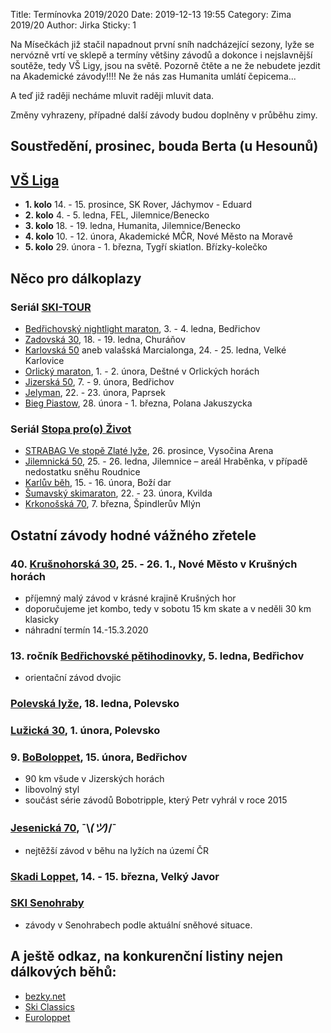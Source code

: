 Title: Termínovka 2019/2020
Date: 2019-12-13 19:55
Category: Zima 2019/20
Author: Jirka
Sticky: 1

Na Mísečkách již stačil napadnout první sníh nadcházející sezony, lyže se nervózně vrtí ve sklepě a termíny většiny závodů a dokonce i nejslavnější soutěže, tedy VŠ Ligy, jsou na světě. Pozorně čtěte a ne že nebudete jezdit na Akademické závody!!!! Ne že nás zas Humanita umlátí čepicema...

A teď již raději necháme mluvit raději mluvit data.

Změny vyhrazeny, případné další závody budou doplněny v průběhu zimy.

Soustředění, prosinec, bouda Berta (u Hesounů)
----------------------------------------------

[VŠ Liga](http://www.vs-liga.cz/)
---------------------------------

- **1. kolo** 14. - 15. prosince, SK Rover, Jáchymov - Eduard
- **2. kolo** 4. - 5. ledna, FEL, Jilemnice/Benecko
- **3. kolo** 18. - 19. ledna, Humanita, Jilemnice/Benecko
- **4. kolo** 10. - 12. února, Akademické MČR, Nové Město na Moravě
- **5. kolo** 29. února - 1. března, Tygří skiatlon. Břízky-kolečko

Něco pro dálkoplazy
-------------------

### Seriál [SKI-TOUR](http://www.ski-tour.cz/cs/zavody)

- [Bedřichovský nightlight maraton](https://www.ski-tour.cz/bedrichovsky-nlm/r2), 3. - 4. ledna, Bedřichov
- [Zadovská 30](https://www.ski-tour.cz/zadovska-30/r3), 18. - 19. ledna, Churáňov
- [Karlovská 50](https://www.ski-tour.cz/karlovska-50/r1) aneb valašská Marcialonga, 24. - 25. ledna, Velké Karlovice
- [Orlický maraton](https://www.ski-tour.cz/orlicky-maraton/r4), 1. - 2. února, Deštné v Orlických horách
- [Jizerská 50](http://jiz50.cz), 7. - 9. února, Bedřichov
- [Jelyman](https://www.ski-tour.cz/jelyman/r6), 22. - 23. února, Paprsek
- [Bieg Piastow](https://www.ski-tour.cz/bieg-piastow/r7), 28. února - 1. března, Polana Jakuszycka

### Seriál [Stopa pro(o) Život](http://www.stopaprozivot.cz/)

- [STRABAG Ve stopě Zlaté lyže](https://www.stopaprozivot.cz/strabag-ve-stope-zlate-lyze/), 26. prosince, Vysočina Arena
- [Jilemnická 50](https://www.stopaprozivot.cz/jilemnicka-50/), 25. - 26. ledna, Jilemnice – areál Hraběnka, v případě nedostatku sněhu Roudnice
- [Karlův běh](https://www.stopaprozivot.cz/karluv-beh/), 15. - 16. února, Boží dar
- [Šumavský skimaraton](https://www.stopaprozivot.cz/ct-sumavsky-skimaraton/), 22. - 23. února, Kvilda
- [Krkonošská 70](https://www.stopaprozivot.cz/krkonosska-70/), 7. března, Špindlerův Mlýn

Ostatní závody hodné vážného zřetele
------------------------------------

### 40. [Krušnohorská 30](https://k30-lote.webnode.cz), 25. - 26. 1., Nové Město v Krušných horách 

- příjemný malý závod v krásné krajině Krušných hor
- doporučujeme jet kombo, tedy v sobotu 15 km skate a v neděli 30 km klasicky
- náhradní termín 14.-15.3.2020

### 13. ročník [Bedřichovské pětihodinovky](http://www.b5h.cz/), 5. ledna, Bedřichov

- orientační závod dvojic

### [Polevská lyže](http://www.skipolevsko.estranky.cz), 18. ledna, Polevsko

### [Lužická 30](http://www.skipolevsko.estranky.cz), 1. února, Polevsko

### 9. [BoBoloppet](https://www.boboloppet.com/boboloppet/), 15. února, Bedřichov

- 90 km všude v Jizerských horách
- libovolný styl
- součást série závodů Bobotripple, který Petr vyhrál v roce 2015

### [Jesenická 70](http://www.jesenicka70.cz/cz/), ¯\\_(ツ)_/¯

- nejtěžší závod v běhu na lyžích na území ČR

### [Skadi Loppet](http://www.skadi-loppet.de/en/home.html), 14. - 15. března, Velký Javor

### [SKI Senohraby](https://www.senohraby.cz/ski-179/) 

- závody v Senohrabech podle aktuální sněhové situace.

A ještě odkaz, na konkurenční listiny nejen dálkových běhů:
-----------------------------------------------------------

- [bezky.net](https://bezky.net/kalendar)
- [Ski Classics](https://vismaskiclassics.com/)
- [Euroloppet](https://www.euroloppet.com/en.html)

